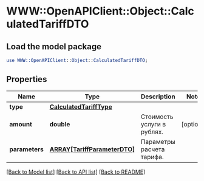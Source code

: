 # WWW::OpenAPIClient::Object::CalculatedTariffDTO

## Load the model package
```perl
use WWW::OpenAPIClient::Object::CalculatedTariffDTO;
```

## Properties
Name | Type | Description | Notes
------------ | ------------- | ------------- | -------------
**type** | [**CalculatedTariffType**](CalculatedTariffType.md) |  | 
**amount** | **double** | Стоимость услуги в рублях. | [optional] 
**parameters** | [**ARRAY[TariffParameterDTO]**](TariffParameterDTO.md) | Параметры расчета тарифа. | 

[[Back to Model list]](../README.md#documentation-for-models) [[Back to API list]](../README.md#documentation-for-api-endpoints) [[Back to README]](../README.md)


